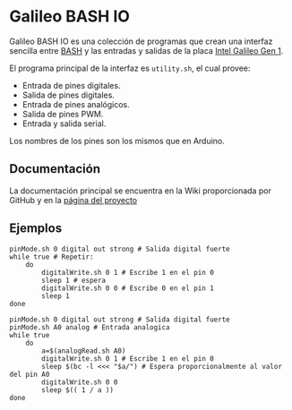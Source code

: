 # Galileo BASH IO

Galileo BASH IO es una colección de programas que crean una interfaz sencilla
entre [BASH](https://www.gnu.org/software/bash/ "BASH") y las entradas y
salidas de la placa
[Intel Galileo Gen 1](http://www.intel.com/content/www/us/en/embedded/products/galileo/galileo-g1-datasheet.html "Galileo Gen 1").

El programa principal de la interfaz es `utility.sh`, el cual provee:

* Entrada de pines digitales.
* Salida de pines digitales.
* Entrada de pines analógicos.
* Salida de pines PWM.
* Entrada y salida serial.

Los nombres de los pines son los mismos que en Arduino.

## Documentación

La documentación principal se encuentra en la Wiki proporcionada por GitHub y
en la [página del proyecto](http://alinarezrangel.github.io/galileo-bash-io/)

## Ejemplos

```
pinMode.sh 0 digital out strong # Salida digital fuerte
while true # Repetir:
	do
		digitalWrite.sh 0 1 # Escribe 1 en el pin 0
		sleep 1 # espera
		digitalWrite.sh 0 0 # Escribe 0 en el pin 1
		sleep 1
done
```

```
pinMode.sh 0 digital out strong # Salida digital fuerte
pinMode.sh A0 analog # Entrada analogica
while true
	do
		a=$(analogRead.sh A0)
		digitalWrite.sh 0 1 # Escribe 1 en el pin 0
		sleep $(bc -l <<< "$a/") # Espera proporcionalmente al valor del pin A0
		digitalWrite.sh 0 0
		sleep $(( 1 / a ))
done
```

